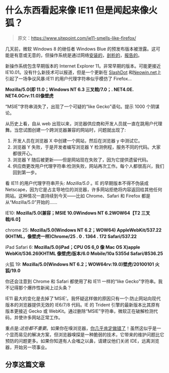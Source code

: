 # 什么东西看起来像 IE11 但是闻起来像火狐？

> 原文：<https://www.sitepoint.com/ie11-smells-like-firefox/>

几天前，微软 Windows 8 的继任者 Windows Blue 的预发布版本被泄露。这可能是有意或无意的，但操作系统是通过网络[安装的](http://www.neowin.net/news/windows-blue-build-9364-leaked-to-the-internet)，[剖析的](http://www.youtube.com/watch?v=KAxXX0m-P_0)，[报告的](http://news.cnet.com/8301-10805_3-57576008-75/windows-blue-leak-shows-changes-large-and-small/)。

新操作系统包含早期版本的 Internet Explorer 11。非常早期的版本。可能更接近 IE10.01。没有什么新技术可以报道，但是一个更新在 [SlashDot](http://news.slashdot.org/story/13/03/25/0215212/testers-say-ie-11-can-impersonate-firefox-via-user-agent-string) 和[Neowin.net](http://www.neowin.net/news/ie11-to-appear-as-firefox-to-avoid-legacy-ie-css)上引起了一场争议风暴:IE11 的用户代理字符串似乎模仿了 Firefox…

**Mozilla/5.0(即 11.0；Windows NT 6.3 三叉戟/7.0；. NET4.0E. NET4.0Crv:11.0)像壁虎**

“MSIE”字符串消失了，出现了一个可疑的“like Gecko”语句。提示 1000 个阴谋论。

从历史上看，自从 web 出现以来，浏览器供应商和开发人员就一直在跳用户代理舞。当您试图创建一个跨浏览器兼容的网站时，问题就出现了:

1.  开发人员在浏览器 X 中创建一个网站，然后在浏览器 y 中测试它。
2.  浏览器 Y 失败，于是开发者编写浏览器 Y 检测例程，服务不同的代码。大家都很开心。
3.  浏览器 Y 随后被更新——但是网站现在失败了，因为它提供遗留代码。
4.  供应商更改用户代理字符串:检测失败，网站再次工作。每个人都很高兴，我们回到第一步。

看 IE11 的用户代理字符串开头: *Mozilla/5.0* 。IE 的早期版本不得不伪装成 Netscape，因为它是占主导地位的浏览器，许多网站拒绝将内容返回给其他任何网站。这种情况一直持续到今天——比如 Chrome、Safari 和 Firefox 都是从“Mozilla/5.0”开始的……

IE10:
**Mozilla/5.0(兼容；MSIE 10.0Windows NT 6.2WOW64【T2 三叉戟/6.0】**

chrome 25:
**Mozilla/5.0(Windows NT 6.2；WOW64) AppleWebKit/537.22 (KHTML，像壁虎一样)Chrome/25 . 0 . 1364 . 172 Safari/537.22**

iPad Safari 6:
**Mozilla/5.0(iPad；CPU OS 6_0 像 Mac OS X)apple WebKit/536.26(KHTML 像壁虎)版本/6.0 Mobile/10a 5355d Safari/8536.25**

火狐 19:
**Mozilla/5.0(Windows NT 6.2；WOW64rv:19.0)壁虎/20100101 火狐/19.0**

你还会注意到 Chrome 和 Safari 都使用了和 IE11 一样的“like Gecko”字符串。我不记得那个爆炸性新闻上过头条？

IE11 最大的变化是去掉了‘MSIE’。我怀疑这样做的原因只有一个:防止网站向现代版本的浏览器提供无效的 IE6/7/8 代码。IE 的 Trident 引擎的最新版本比其原有版本更接近 Gecko 或 WebKit。通过删除“MSIE”字符串，微软正在破解检测代码，并使许多网站正常工作。

重点是:*这些都不重要*。如果你在嗅浏览器，[你几乎肯定做错了](https://www.sitepoint.com/why-browser-sniffing-stinks/)！虽然这似乎是一个显而易见的解决方案，但浏览器嗅探是一种脆弱的技术，它带来的维护问题比它预防的问题更多。如果你知道有人会嗤之以鼻，请建议他们关闭 IDE，远离浏览器，开始另一项事业。

## 分享这篇文章